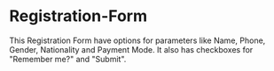# Registration-Form
This Registration Form have options for parameters like Name, Phone, Gender, Nationality and Payment Mode. It also has checkboxes for "Remember me?" and "Submit". 

